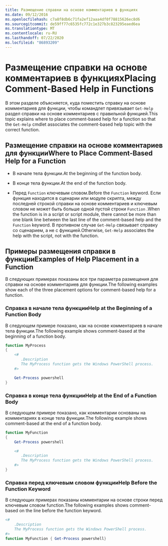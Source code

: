 ```yaml
---
title: Размещение справки на основе комментариев в функциях
ms.date: 09/12/2016
ms.openlocfilehash: c7a8f8db6c71fa2ef12aaa4df0f78815626ec8d6
ms.sourcegitcommit: de59ff77c6535fc772c1e327b3c823295eaed6ea
ms.translationtype: MT
ms.contentlocale: ru-RU
ms.lasthandoff: 07/22/2020
ms.locfileid: "86893209"
---
```

# <a name="placing-comment-based-help-in-functions"></a><span data-ttu-id="96412-102">Размещение справки на основе комментариев в функциях</span><span class="sxs-lookup"><span data-stu-id="96412-102">Placing Comment-Based Help in Functions</span></span>

<span data-ttu-id="96412-103">В этом разделе объясняется, куда поместить справку на основе комментариев для функции, чтобы командлет привязывает `Get-Help` раздел справки на основе комментариев с правильной функцией.</span><span class="sxs-lookup"><span data-stu-id="96412-103">This topic explains where to place comment-based help for a function so that the `Get-Help` cmdlet associates the comment-based help topic with the correct function.</span></span>

## <a name="where-to-place-comment-based-help-for-a-function"></a><span data-ttu-id="96412-104">Размещение справки на основе комментариев для функции</span><span class="sxs-lookup"><span data-stu-id="96412-104">Where to Place Comment-Based Help for a Function</span></span>

- <span data-ttu-id="96412-105">В начале тела функции.</span><span class="sxs-lookup"><span data-stu-id="96412-105">At the beginning of the function body.</span></span>

- <span data-ttu-id="96412-106">В конце тела функции.</span><span class="sxs-lookup"><span data-stu-id="96412-106">At the end of the function body.</span></span>

- <span data-ttu-id="96412-107">Перед `Function` ключевым словом.</span><span class="sxs-lookup"><span data-stu-id="96412-107">Before the `Function` keyword.</span></span> <span data-ttu-id="96412-108">Если функция находится в сценарии или модуле скрипта, между последней строкой справки на основе комментариев и ключевым словом не может быть больше одной пустой строки `Function` .</span><span class="sxs-lookup"><span data-stu-id="96412-108">When the function is in a script or script module, there cannot be more than one blank line between the last line of the comment-based help and the `Function` keyword.</span></span> <span data-ttu-id="96412-109">В противном случае `Get-Help` связывает справку со сценарием, а не с функцией.</span><span class="sxs-lookup"><span data-stu-id="96412-109">Otherwise, `Get-Help` associates the help with the script, not with the function.</span></span>

## <a name="examples-of-help-placement-in-a-function"></a><span data-ttu-id="96412-110">Примеры размещения справки в функции</span><span class="sxs-lookup"><span data-stu-id="96412-110">Examples of Help Placement in a Function</span></span>

<span data-ttu-id="96412-111">В следующих примерах показаны все три параметра размещения для справки на основе комментариев для функции.</span><span class="sxs-lookup"><span data-stu-id="96412-111">The following examples show each of the three placement options for comment-based help for a function.</span></span>

### <a name="help-at-the-beginning-of-a-function-body"></a><span data-ttu-id="96412-112">Справка в начале тела функции</span><span class="sxs-lookup"><span data-stu-id="96412-112">Help at the Beginning of a Function Body</span></span>

<span data-ttu-id="96412-113">В следующем примере показано, как на основе комментариев в начале тела функции.</span><span class="sxs-lookup"><span data-stu-id="96412-113">The following example shows comment-based at the beginning of a function body.</span></span>

```powershell
function MyProcess
{
    <#
       .Description
       The MyProcess function gets the Windows PowerShell process.
    #>

    Get-Process powershell
}
```

### <a name="help-at-the-end-of-a-function-body"></a><span data-ttu-id="96412-114">Справка в конце тела функции</span><span class="sxs-lookup"><span data-stu-id="96412-114">Help at the End of a Function Body</span></span>

 <span data-ttu-id="96412-115">В следующем примере показано, как комментарии основаны на комментариях в конце тела функции.</span><span class="sxs-lookup"><span data-stu-id="96412-115">The following example shows comment-based at the end of a function body.</span></span>

```powershell
function MyFunction
{
    Get-Process powershell

    <#
       .Description
       The MyProcess function gets the Windows PowerShell process.
    #>
}
```

### <a name="help-before-the-function-keyword"></a><span data-ttu-id="96412-116">Справка перед ключевым словом функции</span><span class="sxs-lookup"><span data-stu-id="96412-116">Help Before the Function Keyword</span></span>

 <span data-ttu-id="96412-117">В следующих примерах показаны комментарии на основе строки перед ключевым словом function.</span><span class="sxs-lookup"><span data-stu-id="96412-117">The following examples shows comment-based on the line before the function keyword.</span></span>

```powershell
<#
    .Description
    The MyProcess function gets the Windows PowerShell process.
#>
function MyFunction { Get-Process powershell}
```
